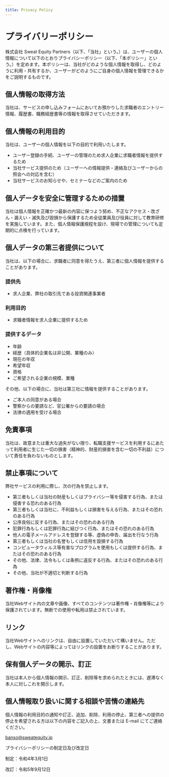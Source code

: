 ```yaml
---
title: Privacy Policy
---
```


# プライバリーポリシー

株式会社 Sweat Equity Partners（以下、「当社」という。）は、ユーザーの個人情報について以下のとおりプライバシーポリシー（以下、「本ポリシー」という。）を定めます。本ポリシーは、当社がどのような個人情報を取得し、どのように利用・共有するか、ユーザーがどのようにご自身の個人情報を管理できるかをご説明するものです。

## 個人情報の取得方法

当社は、サービスの申し込みフォームにおいてお預かりした求職者のエントリー情報、履歴書、職務経歴書等の情報を取得させていただきます。

## 個人情報の利用目的

当社は、ユーザーの個人情報を以下の目的で利用いたします。

- ユーザー登録の手続、ユーザーの管理のため求人企業に求職者情報を提供するため
- 当社サービス提供のため（ユーザーへの情報提供・連絡及びユーザーからの照会への対応を含む）
- 当社サービスのお知らせや、セミナーなどのご案内のため

## 個人データを安全に管理するための措置

当社は個人情報を正確かつ最新の内容に保つよう努め、不正なアクセス・改ざん・漏えい・滅失及び毀損から保護するため全従業員及び役員に対して教育研修を実施しています。また、個人情報保護規程を設け、現場での管理についても定期的に点検を行っています。

## 個人データの第三者提供について

当社は、以下の場合に、求職者に同意を得たうえ、第三者に個人情報を提供することがあります。

### 提供先

- 求人企業、弊社の取引先である投資関連事業者

### 利用目的

- 求職者情報を求人企業に提供するため

### 提供するデータ

- 年齢
- 経歴（具体的企業名は非公開、業種のみ）
- 現在の年収
- 希望年収
- 資格
- ご希望される企業の規模、業種

その他、以下の場合に、当社は第三社に情報を提供することがあります。

- ご本人の同意がある場合
- 警察からの要請など、官公署からの要請の場合
- 法律の適用を受ける場合

## 免責事項

当社は、故意または重大な過失がない限り、転職支援サービスを利用するにあたって利用者に生じた一切の損害（精神的、財産的損害を含む一切の不利益）について責任を負わないものとします。

## 禁止事項について

弊社サービスの利用に際し、次の行為を禁止します。

- 第三者もしくは当社の財産もしくはプライバシー等を侵害する行為、または侵害する恐れのある行為
- 第三者もしくは当社に、不利益もしくは損害を与える行為、またはその恐れのある行為
- 公序良俗に反する行為、またはその恐れのある行為
- 犯罪行為もしくは犯罪行為に結びつく行為、またはその恐れのある行為
- 他人の電子メールアドレスを登録する等、虚偽の申告、届出を行なう行為
- 第三者もしくは当社の名誉もしくは信用を毀損する行為
- コンピュータウィルス等有害なプログラムを使用もしくは提供する行為、またはその恐れのある行為
- その他、法律、法令もしくは条例に違反する行為、またはその恐れのある行為
- その他、当社が不適切と判断する行為

## 著作権・肖像権

当社Webサイト内の文章や画像、すべてのコンテンツは著作権・肖像権等により保護されています。無断での使用や転用は禁止されています。

## リンク

当社Webサイトへのリンクは、自由に設置していただいて構いません。ただし、Webサイトの内容等によってはリンクの設置をお断りすることがあります。

## 保有個人データの開示、訂正

当社は本人から個人情報の開示、訂正、削除等を求められたときには、遅滞なく本人に対しこれを開示します。

## 個人情報取り扱いに関する相談や苦情の連絡先

個人情報の利用目的の通知や訂正、追加、削除、利用の停止、第三者への提供の停止を希望される方は以下の内容をご記入の上、文書または E-mail にてご連絡ください。

banso@sweatequity.jp

プライバシーポリシーの制定日及び改定日

制定：令和4年3月1日

改訂：令和5年9月12日
